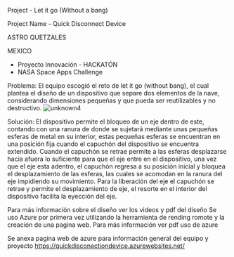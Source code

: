 Project - Let it go (Without a bang)

Project Name - Quick Disconnect Device

ASTRO QUETZALES

MEXICO

- Proyecto Innovación -  HACKATÓN
- NASA Space Apps Challenge

Problema:
El equipo escogió el reto de let it go (without bang), el cual plantea el diseño de un dispositivo que separe dos elementos de la nave, considerando dimensiones pequeñas y que pueda ser reutilizables y no destructivo.
![unknown4](https://user-images.githubusercontent.com/91856549/136069029-d07283ed-073b-4b1a-a7ea-8c3110ec50c8.png)

Solución:
El dispositivo permite el bloqueo de un eje dentro de este, contando con una ranura de donde se sujetará mediante unas pequeñas esferas de metal en su interior, estas pequeñas esferas se encuentran en una posición fija cuando el capuchón del dispositivo se encuentra extendido. Cuando el capuchón se retrae permite a las esferas desplazarse hacia afuera lo suficiente para que el eje entre en el dispositivo, una vez que el eje esta adentro, el capuchón regresa a su posición inicial y bloquea el desplazamiento de las esferas, las cuales se acomodan en la ranura del eje impidiendo su movimiento. Para la liberación del eje el capuchón se retrae y permite el desplazamiento de eje, el resorte en el interior del dispositivo facilita la eyección del eje.

Para más información sobre el diseño ver los videos y pdf del diseño
Se uso Azure por primera vez utilizando la herramienta de rending romote y la creación de una pagina web. 
 Para más información ver pdf uso de azure
 
Se anexa pagina web de azure para información general del equipo y proyecto 
https://quickdisconectiondevice.azurewebsites.net/

